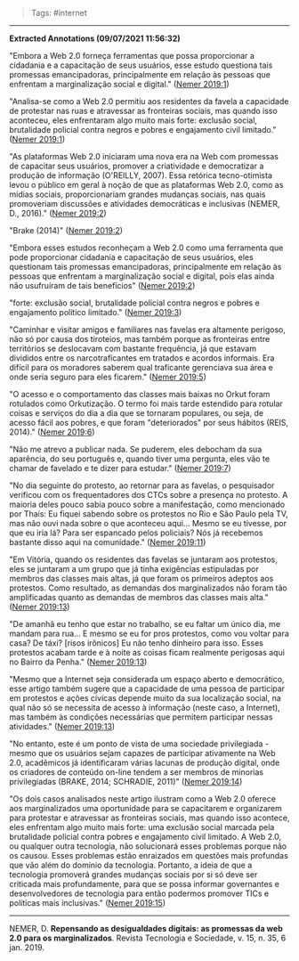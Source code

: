 > Tags: #internet 
---
**Extracted Annotations (09/07/2021 11:56:32)**

"Embora a Web 2.0 forneça ferramentas que possa proporcionar a cidadania e a capacitação de seus usuários, esse estudo questiona tais promessas emancipadoras, principalmente em relação às pessoas que enfrentam a marginalização social e digital." ([Nemer 2019:1](zotero://open-pdf/library/items/ZVUYLVTR?page=1))

"Analisa-se como a Web 2.0 permitiu aos residentes da favela a capacidade de protestar nas ruas e atravessar as fronteiras sociais, mas quando isso aconteceu, eles enfrentaram algo muito mais forte: exclusão social, brutalidade policial contra negros e pobres e engajamento civil limitado." ([Nemer 2019:1](zotero://open-pdf/library/items/ZVUYLVTR?page=1))

"As plataformas Web 2.0 iniciaram uma nova era na Web com promessas de capacitar seus usuários, promover a criatividade e democratizar a produção de informação (O'REILLY, 2007). Essa retórica tecno-otimista levou o público em geral à noção de que as plataformas Web 2.0, como as mídias sociais, proporcionariam grandes mudanças sociais, nas quais promoveriam discussões e atividades democráticas e inclusivas (NEMER, D., 2016)." ([Nemer 2019:2](zotero://open-pdf/library/items/ZVUYLVTR?page=2))

"Brake (2014)" ([Nemer 2019:2](zotero://open-pdf/library/items/ZVUYLVTR?page=2))

"Embora esses estudos reconheçam a Web 2.0 como uma ferramenta que pode proporcionar cidadania e capacitação de seus usuários, eles questionam tais promessas emancipadoras, principalmente em relação às pessoas que enfrentam a marginalização social e digital, pois elas ainda não usufruíram de tais benefícios" ([Nemer 2019:2](zotero://open-pdf/library/items/ZVUYLVTR?page=2))

"forte: exclusão social, brutalidade policial contra negros e pobres e engajamento político limitado." ([Nemer 2019:3](zotero://open-pdf/library/items/ZVUYLVTR?page=3))

"Caminhar e visitar amigos e familiares nas favelas era altamente perigoso, não só por causa dos tiroteios, mas também porque as fronteiras entre territórios se deslocavam com bastante frequência, já que estavam divididos entre os narcotraficantes em tratados e acordos informais. Era difícil para os moradores saberem qual traficante gerenciava sua área e onde seria seguro para eles ficarem." ([Nemer 2019:5](zotero://open-pdf/library/items/ZVUYLVTR?page=5))

"O acesso e o comportamento das classes mais baixas no Orkut foram rotulados como Orkutização. O termo foi mais tarde estendido para rotular coisas e serviços do dia a dia que se tornaram populares, ou seja, de acesso fácil aos pobres, e que foram "deteriorados" por seus hábitos (REIS, 2014)." ([Nemer 2019:6](zotero://open-pdf/library/items/ZVUYLVTR?page=6))

"Não me atrevo a publicar nada. Se puderem, eles debocham da sua aparência, do seu português e, quando tiver uma pergunta, eles vão te chamar de favelado e te dizer para estudar." ([Nemer 2019:7](zotero://open-pdf/library/items/ZVUYLVTR?page=7))

"No dia seguinte do protesto, ao retornar para as favelas, o pesquisador verificou com os frequentadores dos CTCs sobre a presença no protesto. A maioria deles pouco sabia pouco sobre a manifestação, como mencionado por Thaís: Eu fiquei sabendo sobre os protestos no Rio e São Paulo pela TV, mas não ouvi nada sobre o que aconteceu aqui... Mesmo se eu tivesse, por que eu iria lá? Para ser espancado pelos policiais? Nós já recebemos bastante disso aqui na comunidade." ([Nemer 2019:11](zotero://open-pdf/library/items/ZVUYLVTR?page=11))

"Em Vitória, quando os residentes das favelas se juntaram aos protestos, eles se juntaram a um grupo que já tinha exigências estipuladas por membros das classes mais altas, já que foram os primeiros adeptos aos protestos. Como resultado, as demandas dos marginalizados não foram tão amplificadas quanto as demandas de membros das classes mais alta." ([Nemer 2019:13](zotero://open-pdf/library/items/ZVUYLVTR?page=13))

"De amanhã eu tenho que estar no trabalho, se eu faltar um único dia, me mandam para rua... E mesmo se eu for pros protestos, como vou voltar para casa? De táxi? [risos irônicos] Eu não tenho dinheiro para isso. Esses protestos acabam tarde e à noite as coisas ficam realmente perigosas aqui no Bairro da Penha." ([Nemer 2019:13](zotero://open-pdf/library/items/ZVUYLVTR?page=13))

"Mesmo que a Internet seja considerada um espaço aberto e democrático, esse artigo também sugere que a capacidade de uma pessoa de participar em protestos e ações cívicas depende muito da sua localização social, na qual não só se necessita de acesso à informação (neste caso, a Internet), mas também às condições necessárias que permitem participar nessas atividades." ([Nemer 2019:13](zotero://open-pdf/library/items/ZVUYLVTR?page=13))

"No entanto, este é um ponto de vista de uma sociedade privilegiada - mesmo que os usuários sejam capazes de participar ativamente na Web 2.0, acadêmicos já identificaram várias lacunas de produção digital, onde os criadores de conteúdo on-line tendem a ser membros de minorias privilegiadas (BRAKE, 2014; SCHRADIE, 2011)" ([Nemer 2019:14](zotero://open-pdf/library/items/ZVUYLVTR?page=14))

"Os dois casos analisados neste artigo ilustram como a Web 2.0 oferece aos marginalizados uma oportunidade para se capacitarem e organizarem para protestar e atravessar as fronteiras sociais, mas quando isso acontece, eles enfrentam algo muito mais forte: uma exclusão social marcada pela brutalidade policial contra pobres e engajamento civil limitado. A Web 2.0, ou qualquer outra tecnologia, não solucionará esses problemas porque não os causou. Esses problemas estão enraizados em questões mais profundas que vão além do domínio da tecnologia. Portanto, a ideia de que a tecnologia promoverá grandes mudanças sociais por si só deve ser criticada mais profundamente, para que se possa informar governantes e desenvolvedores de tecnologia para então podermos promover TICs e políticas mais inclusivas." ([Nemer 2019:15](zotero://open-pdf/library/items/ZVUYLVTR?page=15))

---
NEMER, D. **Repensando as desigualdades digitais: as promessas da web 2.0 para os marginalizados**. Revista Tecnologia e Sociedade, v. 15, n. 35, 6 jan. 2019.

